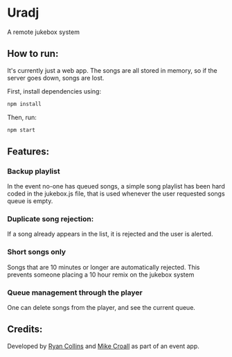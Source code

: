# Uradj
A remote jukebox system

## How to run:
It's currently just a web app. The songs are all stored in memory, so if the server
goes down, songs are lost.

First, install dependencies using:

```bash
npm install
```

Then, run:

```bash
npm start
```
## Features:
### Backup playlist
In the event no-one has queued songs, a simple song playlist has been hard coded in the jukebox.js file, that is used whenever the user requested songs queue is empty.

### Duplicate song rejection:
If a song already appears in the list, it is rejected and the user is alerted.

### Short songs only
Songs that are 10 minutes or longer are automatically rejected. This prevents someone placing a 10 hour remix on the jukebox system

### Queue management through the player
One can delete songs from the player, and see the current queue.

## Credits:
Developed by [Ryan Collins](https://github.com/OhmGeek) and [Mike Croall](https://github.com/MikeCroall) as part of an event app.
